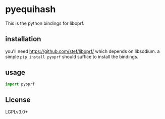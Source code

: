# pyequihash

This is the python bindings for liboprf.

## installation

you'll need https://github.com/stef/liboprf/
which depends on libsodium.
a simple `pip install pyoprf` should suffice to install the bindings.

## usage

```python
import pyoprf
```

## License

LGPLv3.0+
